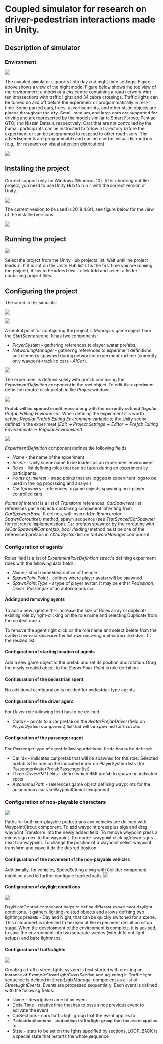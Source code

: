 # Coupled simulator for research on driver-pedestrian interactions made in Unity.
## Description of simulator
### Environment
![](ReadmeFiles/night_mode_view.png)

The coupled simulator supports both day and night-time settings; Figure above shows a view of the night mode. Figure below shows the top view of the environment: a model of a city centre containing a road network with ten intersections with traffic lights and 34 zebra crossings. Traffic lights can be turned on and off before the experiment or programmatically in real-time. Some parked cars, trees, advertisements, and other static objects are placed throughout the city. Small, medium, and large cars are supported for driving and are represented by the models similar to Smart Fortwo, Pontiac GTO, and Nissan Datsun, respectively. Cars that are not controlled by the human participants can be instructed to follow a trajectory before the experiment or can be programmed to respond to other road users. The advertisements are programmable and can be used as visual distractions (e.g., for research on visual attention distribution).

![](ReadmeFiles/world_top_view.png)

## Installing the project
Current support only for Windows (Windows 10). After checking out the project, you need to use Unity Hub to run it with the correct version of Unity.

![](ReadmeFiles/unityhub.png)

The current version to be used is 2018.4.6f1, see figure below for the view of the installed versions.

![](ReadmeFiles/unityhub_versions.png)

## Running the project
![](ReadmeFiles/hub.png)

Select the project from the Unity Hub projects list. Wait until the project loads in.
If it is not on the Unity Hub list (it is the first time you are running the project), it has to be added first - click Add and select a folder containing project files.

## Configuring the project
The world in the simulator 

![](ReadmeFiles/player_system.png)

![](ReadmeFiles/networking_manager.png)

A central point for configuring the project is _Managers_ game object from the _StartScene_ scene. It has two components:
- _PlayerSystem_ - gathering references to player avatar prefabs,
- _NetworkingManager_ - gathering references to experiment definitions and elements spawned during networked experiment runtime (currently only waypoint-tracking cars - _AICar_).

![](ReadmeFiles/experiment_definition.png)

The experiment is defined solely with prefab containing the _ExperimentDefinition_ component in the root object.
To edit the experiment definition double click prefab in the _Project_ window.

![](ReadmeFiles/project.png)

Prefab will be opened in edit mode along with the currently defined _Regular Prefab Editing Environment_. When defining the experiment it is worth setting _Regular Prefab Editing Environment_ variable to the Unity scene defined in the experiment (_Edit -> Project Settings -> Editor -> Prefab Editing Environments -> Regular Environment_).

![](ReadmeFiles/project_settings.png)

_ExperimentDefinition_ component defines the following fields:
- _Name_ - the name of the experiment
- _Scene_ - Unity scene name to be loaded as an experiment environment
- _Roles_ - list defining roles that can be taken during an experiment by participants
- _Points of Interest_ - static points that are logged in experiment logs to be used in the log processing and analysis
- _Car Spawners_ - references to game objects spawning non-player controlled cars

_Points of interest_ is a list of _Transform_ references.
_CarSpawners_ list references game objects containing component inheriting from _CarSpawnerBase_. It defines, with overridden _IEnumerator SpawnCoroutine()_  method, spawn sequence (see _TestSyncedCarSpawner_ for reference implementation). Car prefabs spawned by the coroutine with _AICar Spawn(AICar prefab, bool yielding)_ method must be one of the referenced prefabs in _AICarSystem_ list on _NetworkManager_ component. 

### Configuration of agents
Roles field is a list of _ExperimentRoleDefinition_ struct's defining experiment roles with the following data fields:
- _Name_ - short name/description of the role
- _SpawnPoint.Point_ - defines where player avatar will be spawned
- _SpawnPoint.Type_ - a type of player avatar. It may be either _Pedestrian_, _Driver_, _Passenger_ of an autonomous car.

#### Adding and removing agents
To add a new agent either increase the size of Roles array or duplicate existing role by right-clicking on the role name and selecting Duplicate from the context menu.

To remove the agent right click on the role name and select Delete from the context menu or decrease the list size removing end entries that don't fit the resized list.

#### Configuration of starting location of agents
Add a new game object to the prefab and set its position and rotation.
Drag the newly created object to the _SpawnPoint.Point_ in role definition.

#### Configuration of the pedestrian agent
No additional configuration is needed for pedestrian type agents.

#### Configuration of the driver agent
For _Driver_ role following field has to be defined:
- _CarIdx_ - points to a car prefab on the _AvatarPrefabDriver_ (field on _PlayerSystem_ component) list that will be spawned for this role. 

#### Configuration of the passenger agent
For _Passenger_ type of agent following additional fields has to be defined:
- Car Idx - indicates car prefab that will be spawned for this role. Selected prefab is the one on the indicated index on PlayerSystem lists (for PassengerAvatarPrefabPassenger list)
- Three _DriverHMI_ fields - define which HMI prefab to spawn on indicated spots
- _AutonomusPath_ - references game object defining waypoints for the autonomous car via WaypointCirciut component

### Configuration of non-playable characters
![](ReadmeFiles/traffic_circuit.png)

Paths for both non-playable pedestrians and vehicles are defined with WaypointCircuit component.
To add waypoint press plus sign and drag waypoint Transform into the newly added field.
To remove waypoint press a minus sign next to the waypoint.
To reorder waypoint click up/down signs next to a waypoint.
To change the position of a waypoint select waypoint transform and move it do the desired position.

#### Configuration of the movement of the non-playable vehicles
Additionally, for vehicles, SpeedSetting along with Collider component might be used to further configure tracked path. 
![](ReadmeFiles/speed_settings.png)

#### Configuration of daylight conditions
![](ReadmeFiles/day_night_control.png)

DayNightControl component helps to define different experiment daylight conditions. It gathers lighting-related objects and allows defining two lightings presets - Day and Night, that can be quickly switched for a scene. This component is intended to be used at the experiment definition setup stage. When the development of the environment is complete, it is advised, to save the environment into two separate scenes (with different light setups) and bake lightmaps.

#### Configuration of traffic lights
![](ReadmeFiles/street_light_manager.png)

Creating a traffic street lights system is best started with creating an instance of _ExampleStreetLightCrossSection_ and adjusting it. 
Traffic light sequence is defined in _StreetLightManager_ component as a list of _StreetLightEvents_. Events are processed sequentially. Each event is defined with the following fields:
- Name - descriptive name of an event
- Delta Time - relative time that has to pass since previous event to activate the event
- CarSections - cars traffic light group that the event applies to
- PedestrianSections - pedestrian traffic light group that the event applies to
- State - state to be set on the lights specified by sections, LOOP_BACK is a special state that restarts the whole sequence